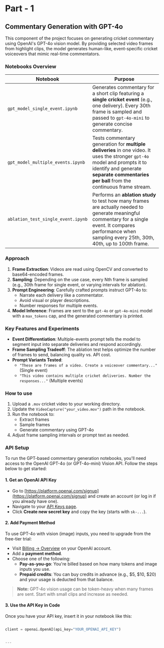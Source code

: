 # Part - 1

## Commentary Generation with GPT-4o

This component of the project focuses on generating cricket commentary using OpenAI's GPT-4o vision model. By providing selected video frames from highlight clips, the model generates human-like, event-specific cricket voiceovers that mimic real-time commentators.


### Notebooks Overview

| Notebook                             | Purpose                                                                                     |
|--------------------------------------|---------------------------------------------------------------------------------------------|
| `gpt_model_single_event.ipynb`       | Generates commentary for a short clip featuring a **single cricket event** (e.g., one delivery). Every 30th frame is sampled and passed to `gpt-4o-mini` to generate concise commentary. |
| `gpt_model_multiple_events.ipynb`    | Tests commentary generation for **multiple deliveries** in one video. It uses the stronger `gpt-4o` model and prompts it to identify and generate **separate commentaries per ball** from the continuous frame stream. |
| `ablation_test_single_event.ipynb`   | Performs an **ablation study** to test how many frames are actually needed to generate meaningful commentary for a single event. It compares performance when sampling every 25th, 30th, 40th, up to 100th frame. |



### Approach

1. **Frame Extraction**: Videos are read using OpenCV and converted to base64-encoded frames.
2. **Sampling**: Depending on the use case, every Nth frame is sampled (e.g., 30th frame for single event, or varying intervals for ablation).
3. **Prompt Engineering**: Carefully crafted prompts instruct GPT-4o to:
   - Narrate each delivery like a commentator.
   - Avoid visual or player descriptions.
   - Number responses for multiple events.
4. **Model Inference**: Frames are sent to the `gpt-4o` or `gpt-4o-mini` model with a `max_tokens` cap, and the generated commentary is printed.



### Key Features and Experiments

- **Event Differentiation**: Multiple-events prompt tells the model to segment input into separate deliveries and respond accordingly.
- **Frame Sampling Tradeoff**: The ablation test helps optimize the number of frames to send, balancing quality vs. API cost.
- **Prompt Variants Tested**:
  - `"These are frames of a video. Create a voiceover commentary..."` (Single event)
  - `"This video contains multiple cricket deliveries. Number the responses..."` (Multiple events)



### How to use

1. Upload a `.mov` cricket video to your working directory.
2. Update the `VideoCapture("your_video.mov")` path in the notebook.
3. Run the notebook to:
   - Extract frames
   - Sample frames
   - Generate commentary using GPT-4o
4. Adjust frame sampling intervals or prompt text as needed.



### API Setup

To run the GPT-based commentary generation notebooks, you'll need access to the OpenAI GPT-4o (or GPT-4o-mini) Vision API. Follow the steps below to get started:

#### 1. Get an OpenAI API Key

- Go to [https://platform.openai.com/signup](https://platform.openai.com/signup) and create an account (or log in if you already have one).
- Navigate to your [API Keys page](https://platform.openai.com/account/api-keys).
- Click **Create new secret key** and copy the key (starts with `sk-...`).

#### 2. Add Payment Method

To use GPT-4o with vision (image) inputs, you need to upgrade from the free-tier trial:

- Visit [Billing → Overview](https://platform.openai.com/account/usage) on your OpenAI account.
- Add a **payment method**.
- Choose one of the following:
  - **Pay-as-you-go**: You're billed based on how many tokens and image inputs you use.
  - **Prepaid credits**: You can buy credits in advance (e.g., \$5, \$10, \$20) and your usage is deducted from that balance.

> **Note:** GPT-4o vision usage can be token-heavy when many frames are sent. Start with small clips and increase as needed.

#### 3. Use the API Key in Code

Once you have your API key, insert it in your notebook like this:

```python

client = openai.OpenAI(api_key="YOUR_OPENAI_API_KEY")


---
